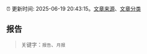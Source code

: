 :alarm_clock: 更新时间: 2025-06-19 20:43:15。[文章来源](/README.md)、[文章分类](/TAGS.md)

## 报告


> 关键字：`报告`、`月报`



